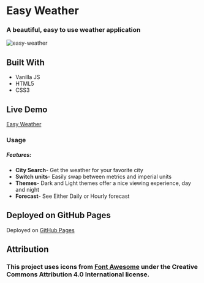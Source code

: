 # Easy Weather

### A beautiful, easy to use weather application

![easy-weather](https://user-images.githubusercontent.com/35932018/148320581-ffd805a4-fcc0-417f-bec6-ed24dc0ef5ec.png)


## Built With 

- Vanilla JS
- HTML5
- CSS3

## Live Demo

[Easy Weather](https://williamdurocher.github.io/easy-weather/)


### Usage

##### Features:
- **City Search**- Get the weather for your favorite city
- **Switch units**- Easily swap between metrics and imperial units
- **Themes**- Dark and Light themes offer a nice viewing experience, day and night
- **Forecast**- See Either Daily or Hourly forecast

## Deployed on GitHub Pages

Deployed on [GitHub Pages](https://pages.github.com/) 

## Attribution
### This project uses icons from [Font Awesome](https://fontawesome.com/)  under the Creative Commons Attribution 4.0 International license.
